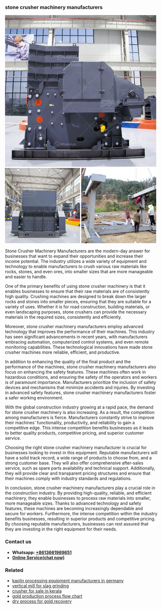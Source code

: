 <h3>stone crusher machinery manufacturers</h3><img src='1708663676.jpg' alt=''><p>Stone Crusher Machinery Manufacturers are the modern-day answer for businesses that want to expand their opportunities and increase their income potential. The industry utilizes a wide variety of equipment and technology to enable manufacturers to crush various raw materials like rocks, stones, and even ores, into smaller sizes that are more manageable and easier to handle. </p><p>One of the primary benefits of using stone crusher machinery is that it enables businesses to ensure that their raw materials are of consistently high quality. Crushing machines are designed to break down the larger rocks and stones into smaller pieces, ensuring that they are suitable for a variety of uses. Whether it is for road construction, building materials, or even landscaping purposes, stone crushers can provide the necessary materials in the required sizes, consistently and efficiently.</p><p>Moreover, stone crusher machinery manufacturers employ advanced technology that improves the performance of their machines. This industry has seen significant advancements in recent years, with manufacturers embracing automation, computerized control systems, and even remote monitoring capabilities. These technological innovations have made stone crusher machines more reliable, efficient, and productive.</p><p>In addition to enhancing the quality of the final product and the performance of the machines, stone crusher machinery manufacturers also focus on enhancing the safety features. These machines often work in hazardous conditions, and ensuring the safety of the operators and workers is of paramount importance. Manufacturers prioritize the inclusion of safety devices and mechanisms that minimize accidents and injuries. By investing in advanced safety features, stone crusher machinery manufacturers foster a safer working environment.</p><p>With the global construction industry growing at a rapid pace, the demand for stone crusher machinery is also increasing. As a result, the competition among manufacturers is fierce. Manufacturers constantly strive to improve their machines' functionality, productivity, and reliability to gain a competitive edge. This intense competition benefits businesses as it leads to better quality products, competitive pricing, and superior customer service.</p><p>Choosing the right stone crusher machinery manufacturer is crucial for businesses looking to invest in this equipment. Reputable manufacturers will have a solid track record, a wide range of products to choose from, and a strong customer base. They will also offer comprehensive after-sales service, such as spare parts availability and technical support. Additionally, they will provide clear and transparent pricing structures and ensure that their machines comply with industry standards and regulations.</p><p>In conclusion, stone crusher machinery manufacturers play a crucial role in the construction industry. By providing high-quality, reliable, and efficient machinery, they enable businesses to process raw materials into smaller, more manageable sizes. Thanks to advanced technology and safety features, these machines are becoming increasingly dependable and secure for workers. Furthermore, the intense competition within the industry benefits businesses, resulting in superior products and competitive pricing. By choosing reputable manufacturers, businesses can rest assured that they are investing in the right equipment for their needs.</p><h3>Contact us</h3><ul><li><strong>Whatsapp:&nbsp;<a href="https://wa.me/8613661969651">+8613661969651</a></strong></li><li><a href="https://swt.shibang-china.com/?git&amp;zhl&amp;stone crusher machinery manufacturers"><strong>Online Service(chat now)</strong></a></li></ul><h3>Related</h3><ul><li><a href='kaolin processing equipment manufacturers in germany.md'>kaolin processing equipment manufacturers in germany</a></li><li><a href='vertical mill for slag grinding.md'>vertical mill for slag grinding</a></li><li><a href='crusher for sale in kerala.md'>crusher for sale in kerala</a></li><li><a href='gold production process flow chart.md'>gold production process flow chart</a></li><li><a href='dry process for gold recovery.md'>dry process for gold recovery</a></li></ul>